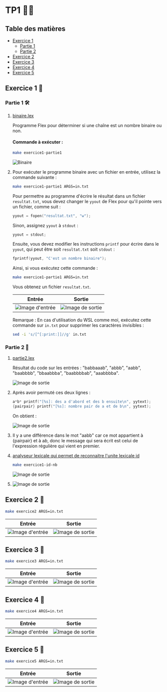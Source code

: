 # TP1 👩‍🏫

## Table des matières

- [Exercice 1](#exercice-1-🧮)
  - [Partie 1](#partie-1-🛠️)
  - [Partie 2](#partie-2-🧩)
- [Exercice 2](#exercice-2-🧮)
- [Exercice 3](#exercice-3-🧮)
- [Exercice 4](#exercice-4-🧮)
- [Exercice 5](#exercice-5-🧮)

## Exercice 1 🧮

### Partie 1 🛠️

1. [binaire.lex](./Exercice1/binaire.lex)

   Programme Flex pour déterminer si une chaîne est un nombre binaire ou non.

   #### Commande à exécuter :

   ```bash
   make exercice1-partie1
   ```

   ![Binaire](./images/exe01-00.jpg)

3. Pour exécuter le programme binaire avec un fichier en entrée, utilisez la commande suivante :

   ```bash
   make exercice1-partie1 ARGS=in.txt
   ```

   Pour permettre au programme d'écrire le résultat dans un fichier `resultat.txt`, vous devez changer le `yyout` de Flex pour qu'il pointe vers un fichier, comme suit :

   ```c
   yyout = fopen("resultat.txt", "w");
   ```

   Sinon, assignez `yyout` à `stdout` :

   ```c
   yyout = stdout;
   ```

   Ensuite, vous devez modifier les instructions `printf` pour écrire dans le `yyout`, qui peut être soit `resultat.txt` soit `stdout` :

   ```c
   fprintf(yyout, "C'est un nombre binaire");
   ```

   Ainsi, si vous exécutez cette commande :

   ```bash
   make exercice1-partie1 ARGS=in.txt
   ```

   Vous obtenez un fichier `resultat.txt`.

   | Entrée                                   | Sortie                                    |
   | ---------------------------------------- | ----------------------------------------- |
   | ![Image d'entrée](./images/exe01-01.jpg) | ![Image de sortie](./images/exe01-02.jpg) |

   Remarque : En cas d'utilisation du WSL comme moi, exécutez cette commande sur `in.txt` pour supprimer les caractères invisibles :

   ```bash
   sed -i 's/[^[:print:]]//g' in.txt
   ```

### Partie 2 🧩

1. [partie2.lex](./Exercice1/partie2.lex)

   Résultat du code sur les entrées : "babbaaab", "abbb", "aabb", "baabbbb", "bbaabbba", "baabbbbab", "aaabbbba".

   ![Image de sortie](./images/exe01-03.jpg)

3. Après avoir permuté ces deux lignes :

   ```c
   a*b* printf("[%s]: des a d'abord et des b ensuite\n", yytext);
   {pairpair} printf("[%s]: nombre pair de a et de b\n", yytext);
   ```

   On obtient :

   ![Image de sortie](./images/exe01-04.jpg)

4. Il y a une différence dans le mot "aabb" car ce mot appartient à {pairpair} et à a*b*, donc le message qui sera écrit est celui de l'expression régulière qui vient en premier.

5. [analyseur lexicale qui permet de reconnaitre l'unite lexicale id](./Exercice1/id-nb.lex)

   ```bash
   make exercice1-id-nb
   ```

   ![Image de sortie](./images/exe01-05.jpg)

6. ![Image de sortie](./images/exe01-06.jpg)

## Exercice 2 🧮

```bash
make exercice2 ARGS=in.txt
```

| Entrée                                   | Sortie                                    |
| ---------------------------------------- | ----------------------------------------- |
| ![Image d'entrée](./images/exe02-01.jpg) | ![Image de sortie](./images/exe02-02.jpg) |

## Exercice 3 🧮

```bash
make exercice3 ARGS=in.txt
```

| Entrée                                   | Sortie                                    |
| ---------------------------------------- | ----------------------------------------- |
| ![Image d'entrée](./images/exe03-01.jpg) | ![Image de sortie](./images/exe03-02.jpg) |

## Exercice 4 🧮

```bash
make exercice4 ARGS=in.txt
```

| Entrée                                   | Sortie                                    |
| ---------------------------------------- | ----------------------------------------- |
| ![Image d'entrée](./images/exe04-01.jpg) | ![Image de sortie](./images/exe04-02.jpg) |

## Exercice 5 🧮

```bash
make exercice5 ARGS=in.txt
```

| Entrée                                   | Sortie                                    |
| ---------------------------------------- | ----------------------------------------- |
| ![Image d'entrée](./images/exe05-01.jpg) | ![Image de sortie](./images/exe05-02.jpg) |